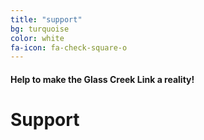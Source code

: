 ```yaml
---
title: "support"
bg: turquoise
color: white
fa-icon: fa-check-square-o
---
```


#### Help to make the Glass Creek Link a reality!

# Support
